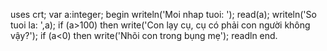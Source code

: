 uses crt;
var a:integer;
begin
writeln('Moi nhap tuoi: ');
read(a); writeln('So tuoi la: ',a);
if (a>100) then write('Con lạy cụ, cụ có phải con người không vậy?');
if (a<0) then write('Nhõi con trong bụng mẹ');
readln
 end.
